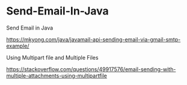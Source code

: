 # Send-Email-In-Java
Send Email in Java

https://mkyong.com/java/javamail-api-sending-email-via-gmail-smtp-example/

Using Multipart file and Multiple Files

https://stackoverflow.com/questions/49917576/email-sending-with-multiple-attachments-using-multipartfile
